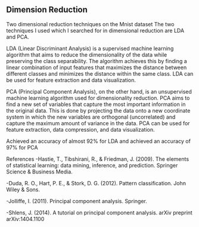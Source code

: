 ## Dimension Reduction
Two dimensional reduction techniques on the Mnist dataset
The two techniques I used which I searched for in dimensional reduction are LDA and PCA.

LDA (Linear Discriminant Analysis) is a supervised machine learning algorithm that aims to
reduce the dimensionality of the data while preserving the class separability. The algorithm
achieves this by finding a linear combination of input features that maximizes the distance
between different classes and minimizes the distance within the same class. LDA can be used
for feature extraction and data visualization.

PCA (Principal Component Analysis), on the other hand, is an unsupervised machine learning
algorithm used for dimensionality reduction. PCA aims to find a new set of variables that capture
the most important information in the original data. This is done by projecting the data onto a
new coordinate system in which the new variables are orthogonal (uncorrelated) and capture
the maximum amount of variance in the data. PCA can be used for feature extraction, data
compression, and data visualization.

Achieved an accuracy of almost 92% for LDA and achieved an accuracy of 97% for PCA 

References
-Hastie, T., Tibshirani, R., & Friedman, J. (2009). The elements of statistical learning: data
mining, inference, and prediction. Springer Science & Business Media.

-Duda, R. O., Hart, P. E., & Stork, D. G. (2012). Pattern classification. John Wiley & Sons.

-Jolliffe, I. (2011). Principal component analysis. Springer.

-Shlens, J. (2014). A tutorial on principal component analysis. arXiv preprint arXiv:1404.1100
